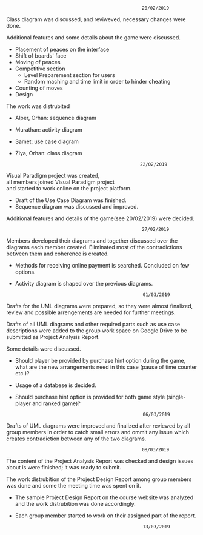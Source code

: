                                                       20/02/2019
                                                      
Class diagram was discussed, and reviweved, necessary changes were done.

Additional features and some details about the game were discussed.

  * Placement of peaces on the interface
  * Shift of boards' face
  * Moving of peaces
  * Competitive section
    * Level Preparement section for users
    * Random maching and time limit in order to hinder cheating
  * Counting of moves
  * Design
  
The work was distrubited

  * Alper, Orhan: sequence diagram
  * Murathan: activity diagram
  * Samet: use case diagram
  * Ziya, Orhan: class diagram
  
                                                      22/02/2019

Visual Paradigm project was created,  
all members joined Visual Paradigm project  
and started to work online on the project platform. 

 * Draft of the Use Case Diagram was finished. 
 * Sequence diagram was discussed and improved.

Additional features and details of the game(see 20/02/2019) were decided. 

                                                      27/02/2019

Members developed their diagrams and together discussed over the diagrams each member created. Eliminated most of the contradictions between them and coherence is created.

 * Methods for receiving online payment is searched. Concluded on few options. 
 * Activity diagram is shaped over the previous diagrams.
 
                                                      01/03/2019
                                                      
Drafts for the UML diagrams were prepared, so they were almost finalized, review and possible arrengements are needed for further meetings.

Drafts of all UML diagrams and other required parts such as use case descriptions were added to the group work space on Google Drive to be submitted as Project Analysis Report.

Some details were discussed.

 * Should player be provided by purchase hint option during the game, what are the new arrangements need in this case (pause of time counter etc.)?
 * Usage of a databese is decided.
 * Should purchase hint option is provided for both game style (single-player and ranked game)?
 
                                                      06/03/2019
                                                      
Drafts of UML diagrams were improved and finalized after reviewed by all group members in order to catch small errors and ommit any issue which creates contradiction between any of the two diagrams.

                                                      08/03/2019
                                                      
The content of the Project Analysis Report was checked and design issues about is were finished; it was ready to submit.

The work distrubition of the Project Design Report among group members was done and some the meeting time was spent on it.

 * The sample Project Design Report on the course website was analyzed and the work distrubition was done accordingly.
 * Each group member started to work on their assigned part of the report.
                                                    
                                                      13/03/2019
                                                      



